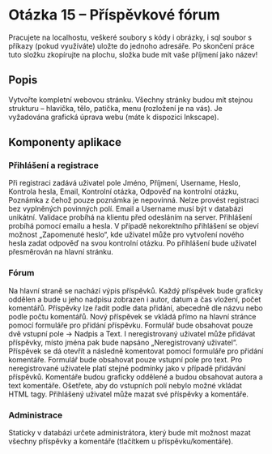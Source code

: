 # Otázka 15 – Příspěvkové fórum

Pracujete na localhostu, veškeré soubory s kódy i obrázky, i sql soubor s příkazy (pokud využíváte)
uložte do jednoho adresáře. Po skončení práce tuto složku zkopírujte na plochu, složka bude mít
vaše příjmení jako název!

## Popis

Vytvořte kompletní webovou stránku. Všechny stránky budou mít stejnou strukturu – hlavička, tělo,
patička, menu (rozložení je na vás). Je vyžadována grafická úprava webu (máte k dispozici Inkscape).

## Komponenty aplikace

### Přihlášení a registrace
Při registraci zadává uživatel pole Jméno, Příjmení, Username, Heslo, Kontrola hesla, Email, Kontrolní
otázka, Odpověď na kontrolní otázku, Poznámka z čehož pouze poznámka je nepovinná. Nelze
provést registraci bez vyplněných povinných polí. Email a Username musí být v databázi unikátní.
Validace probíhá na klientu před odesláním na server.
Přihlášení probíhá pomocí emailu a hesla. V případě nekorektního přihlášení se objeví možnost
„Zapomenuté heslo“, kde uživatel může pro vytvoření nového hesla zadat odpověď na svou kontrolní
otázku. Po přihlášení bude uživatel přesměrován na hlavní stránku.

### Fórum
Na hlavní straně se nachází výpis příspěvků. Každý příspěvek bude graficky oddělen a bude u jeho
nadpisu zobrazen i autor, datum a čas vložení, počet komentářů. Příspěvky lze řadit podle data
přidání, abecedně dle názvu nebo podle počtu komentářů. Nový příspěvek se vkládá přímo na hlavní
stránce pomocí formuláře pro přidání příspěvku. Formulář bude obsahovat pouze dvě vstupní pole ->
Nadpis a Text. I neregistrovaný uživatel může přidávat příspěvky, místo jména pak bude napsáno
„Neregistrovaný uživatel“. Příspěvek se dá otevřít a následně komentovat pomocí formuláře pro
přidání komentáře. Formulář bude obsahovat pouze vstupní pole pro text. Pro neregistrované
uživatele platí stejné podmínky jako v případě přidávání příspěvků. Komentáře budou graficky
oddělené a budou obsahovat autora a text komentáře. Ošetřete, aby do vstupních polí nebylo možné
vkládat HTML tagy. Přihlášený uživatel může mazat své příspěvky a komentáře.

### Administrace
Staticky v databázi určete administrátora, který bude mít možnost mazat všechny příspěvky a
komentáře (tlačítkem u příspěvku/komentáře).
